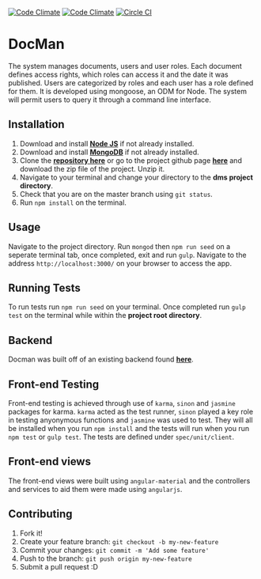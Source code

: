 [![Code Climate](https://codeclimate.com/github/andela-hkoske/dms_fs/badges/gpa.svg)](https://codeclimate.com/github/andela-hkoske/dms_fs)
[![Code Climate](https://codeclimate.com/github/andela-hkoske/dms_fs/badges/coverage.svg)](https://codeclimate.com/github/andela-hkoske/dms_fs)
[![Circle CI](https://circleci.com/gh/andela-hkoske/dms_fs.svg?style=svg)](https://circleci.com/gh/andela-hkoske/dms_fs)
# DocMan
The system manages documents, users and user roles. Each document defines access rights, which roles can access it and the date it was published. Users are categorized by roles and each user has a role defined for them.
It is developed using ​mongoose​, an ODM for Node. The system will permit users to query it through a command line interface.

## Installation

1. Download and install [**Node JS**](https://nodejs.org/en/) if not already installed.
1. Download and install [**MongoDB**](https://www.mongodb.org/) if not already installed.
1. Clone the [**repository here**](https://github.com/andela-hkoske/dms_fs.git) or go to the project github page [**here**](https://github.com/andela-hkoske/dms_fs/) and download the zip file of the project. Unzip it.
1. Navigate to your terminal and change your directory to the **dms project directory**.
1. Check that you are on the master branch using `git status`.
1. Run `npm install` on the terminal.

## Usage
Navigate to the project directory.
Run `mongod` then `npm run seed` on a seperate terminal tab, once completed, exit and run `gulp`.
Navigate to the address `http://localhost:3000/` on your browser to access the app.

## Running Tests
To run tests run `npm run seed` on your terminal.
Once completed run `gulp test` on the terminal while within the **project root directory**.

## Backend

Docman was built off of an existing backend found [**here**](https://github.com/andela-hkoske/dms_api.git).

## Front-end Testing

Front-end testing is achieved through use of `karma`, `sinon` and `jasmine` packages for karma. `karma` acted as the test runner, `sinon` played a key role in testing anyonymous functions and `jasmine` was used to test. They will all be installed when you run `npm install` and the tests will run when you run `npm test` or `gulp test`. The tests are defined under `spec/unit/client`.

## Front-end views

The front-end views were built using `angular-material` and the controllers and services to aid them were made using `angularjs`. 

## Contributing

1. Fork it!
1. Create your feature branch: `git checkout -b my-new-feature`
1. Commit your changes: `git commit -m 'Add some feature'`
1. Push to the branch: `git push origin my-new-feature`
1. Submit a pull request :D
